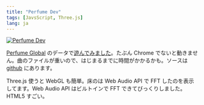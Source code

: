 ```yaml
---
title: "Perfume Dev"
tags: [JavsScript, Three.js]
lang: ja
---
```


[![Perfume Dev](https://farm8.staticflickr.com/7193/6894949804_fae1a1bc62_c.jpg "=800x461")](/perfume_dev/stick_people/)

[Perfume Global](https://www.perfume-global.com/) のデータで[遊んでみました](/perfume_dev/stick_people/)。たぶん Chrome でないと動きません。曲のファイルが重いので、はじまるまでに時間がかかるかも。ソースは [github](https://github.com/shuhei/perfume_dev) にあります。

Three.js 使うと WebGL も簡単。床のは Web Audio API で FFT したのを表示してます。Web Audio API はビルトインで FFT できてびっくりしました。HTML5 すごい。
